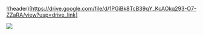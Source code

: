 !(header)[https://drive.google.com/file/d/1PGiBk8TcB39qY_KcAOkq293-O7-ZZaRA/view?usp=drive_link]

<!--
**seraleedev/seraleedev** is a ✨ _special_ ✨ repository because its `README.md` (this file) appears on your GitHub profile.
Here are some ideas to get you started:
- 🔭 I’m currently working on ...
- 🌱 I’m currently learning ...
- 👯 I’m looking to collaborate on ...
- 🤔 I’m looking for help with ...
- 💬 Ask me about ...
- 📫 How to reach me: ...
- 😄 Pronouns: ...
- ⚡ Fun fact: ...
-->

<img src="https://img.shields.io/badge/react-#61DAFB?style=flat-square&logo=react&logoColor=white"/>
